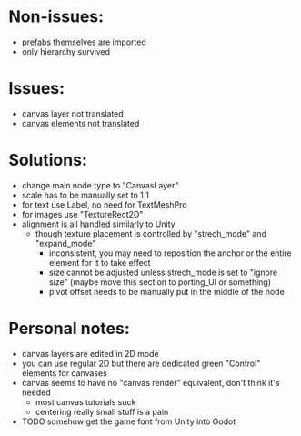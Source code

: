 # Non-issues:

- prefabs themselves are imported
- only hierarchy survived

# Issues:
    
- canvas layer not translated
- canvas elements not translated

# Solutions:

- change main node type to "CanvasLayer"
- scale has to be manually set to 1 1
- for text use Label, no need for TextMeshPro
- for images use "TextureRect2D"
- alignment is all handled similarly to Unity
    - though texture placement is controlled by "strech_mode" and "expand_mode"
        - inconsistent, you may need to reposition the anchor or the entire element for it to take effect 
        - size cannot be adjusted unless strech_mode is set to "ignore size" (maybe move this section to porting_UI or something)
        - pivot offset needs to be manually put in the middle of the node

# Personal notes:

- canvas layers are edited in 2D mode
- you can use regular 2D but there are dedicated green "Control" elements for canvases
- canvas seems to have no "canvas render" equivalent, don't think it's needed
    - most canvas tutorials suck
    - centering really small stuff is a pain
- TODO somehow get the game font from Unity into Godot